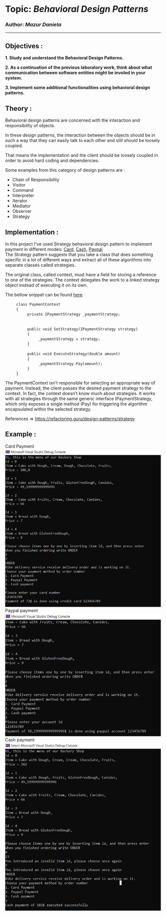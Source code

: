 # Topic: _Behavioral Design Patterns_

### Author: _Mazur Daniela_

---

## Objectives :

**1. Study and understand the Behavioral Design Patterns.**

**2. As a continuation of the previous laboratory work, think about what communication between software entities might be involed in your system.**

**3. Implement some additional functionalities using behavioral design patterns.**

## Theory :

Behavioral design patterns are concerned with the interaction and responsibility of objects.

In these design patterns, the interaction between the objects should be in such a way that they can easily talk to each other and still should be loosely coupled.

That means the implementation and the client should be loosely coupled in order to avoid hard coding and dependencies.

Some examples from this category of design patterns are :

- Chain of Responsibility
- Visitor
- Command
- Interpreter
- Iterator
- Mediator
- Observer
- Strategy

## Implementation :

In this project I've used Strategy behavioral design pattern to implement payment in different modes: [Card](../BakeryShop/Domain/PaymentStrategies/CardPaymentStrategy.cs), [Cash](../BakeryShop/Domain/PaymentStrategies/CashPaymentStrategy.cs), [Paypal](../BakeryShop/Domain/PaymentStrategies/PayPalPaymentStrategy.cs)<br />
The Strategy pattern suggests that you take a class that does something specific in a lot of different ways and extract all of these algorithms into separate classes called strategies.

The original class, called context, must have a field for storing a reference to one of the strategies. The context delegates the work to a linked strategy object instead of executing it on its own.

The bellow snippet can be found [here](../BakeryShop/Domain/PaymentStrategies/PaymentContext.cs)

```
     class PaymentContext
     {
          private IPaymentStrategy _paymentStrategy;


          public void SetStrategy(IPaymentStrategy strategy)
          {
               _paymentStrategy = strategy;
          }

          public void ExecuteStrategy(double amount)
          {
               _paymentStrategy.Pay(amount);
          }
     }
```

The PaymentContext isn’t responsible for selecting an appropriate way of payment. Instead, the client passes the desired payment strategy to the context. In fact, the context doesn’t know much about strategies. It works with all strategies through the same generic interface IPaymentStrategy, which only exposes a single method (Pay) for triggering the algorithm encapsulated within the selected strategy.

References => https://refactoring.guru/design-patterns/strategy

## Example :

Card Payment
![BackeryShop](../assets/BackeryShop.png)
Paypal payment
![PaypalPayment](../assets/PaypalPayment.png)
Cash payment
![CashPayment](../assets/CashPayment.png)

